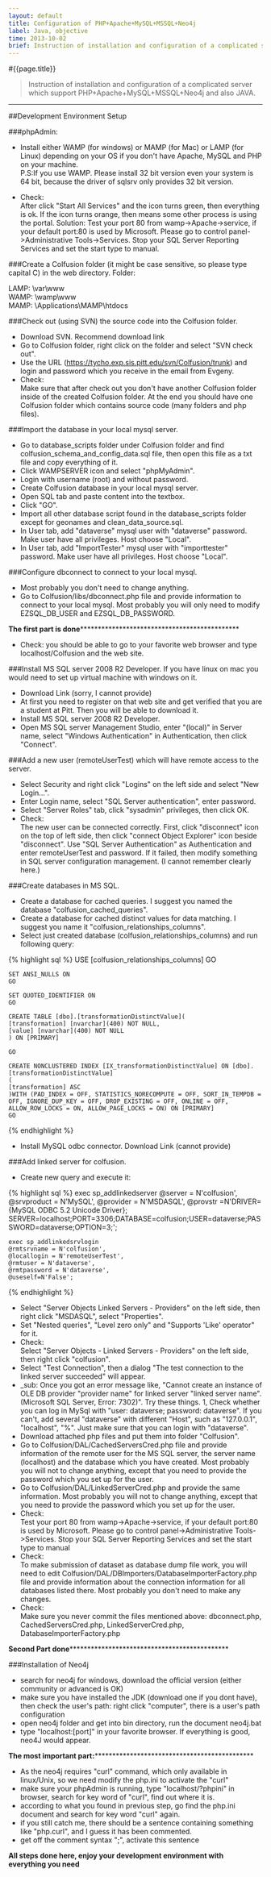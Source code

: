 ```yaml
---
layout: default
title: Configuration of PHP+Apache+MySQL+MSSQL+Neo4j
label: Java, objective
time: 2013-10-02
brief: Instruction of installation and configuration of a complicated server which support PHP+Apache+MySQL+MSSQL+Neo4j and also JAVA.
---
```

#{{page.title}}
> Instruction of installation and configuration of a complicated server which support PHP+Apache+MySQL+MSSQL+Neo4j and also JAVA.
**************

##Development Environment Setup
 
###phpAdmin:

- Install either WAMP (for windows) or MAMP (for Mac) or LAMP (for Linux) depending on your OS if you don't have Apache, MySQL and PHP on your machine.  
P.S:If you use WAMP. Please install 32 bit version even your system is 64 bit, because the driver of sqlsrv only provides 32 bit version.

- Check:  
After click "Start All Services" and the icon turns green, then everything is ok. If the icon turns orange, then means some other process is using the portal. Solution: Test your port 80 from wamp->Apache->service, if your default port:80 is used by Microsoft. Please go to control panel->Administrative Tools->Services. Stop your SQL Server Reporting Services and set the start type to manual.

###Create a Colfusion folder (it might be case sensitive, so please type capital C) in the web directory. Folder:

LAMP: \var\www  
WAMP: \wamp\www  
MAMP: \Applications\MAMP\htdocs

###Check out (using SVN) the source code into the Colfusion folder.

- Download SVN. Recommend download link  
- Go to Colfusion folder, right click on the folder and select "SVN check out".  
- Use the URL (https://tycho.exp.sis.pitt.edu/svn/Colfusion/trunk) and login and password which you receive in the email from Evgeny.  
- Check:  
Make sure that after check out you don't have another Colfusion folder inside of the created Colfusion folder. At the end you should have one Colfusion folder which contains source code (many folders and php files).  

###Import the database in your local mysql server.

- Go to database_scripts folder under Colfusion folder and find colfusion_schema_and_config_data.sql file, then open this file as a txt file and copy everything of it.  
- Click WAMPSERVER icon and select "phpMyAdmin".  
- Login with username (root) and without password.  
- Create Colfusion database in your local mysql server.  
- Open SQL tab and paste content into the textbox.  
- Click "GO".  
- Import all other database script found in the database_scripts folder except for geonames and clean_data_source.sql.  
- In User tab, add "dataverse" mysql user with "dataverse" password. Make user have all privileges. Host choose "Local".  
- In User tab, add "ImportTester" mysql user with "importtester" password. Make user have all privileges. Host choose "Local".  

###Configure dbconnect to connect to your local mysql. 

- Most probably you don't need to change anything.  
- Go to Colfusion/libs/dbconnect.php file and provide information to connect to your local mysql. Most probably you will only need to modify EZSQL_DB_USER and EZSQL_DB_PASSWORD.    

**The first part is done***********************************************  

- Check: you should be able to go to your favorite web browser and type localhost/Colfusion and the web site.  

###Install MS SQL server 2008 R2 Developer. If you have linux on mac you would need to set up virtual machine with windows on it.

- Download Link (sorry, I cannot provide)  
- At first you need to register on that web site and get verified that you are a student at Pitt. Then you will be able to download it.  
- Install MS SQL server 2008 R2 Developer.  
- Open MS SQL server Management Studio, enter "(local)" in Server name, select "Windows Authentication" in Authentication, then click "Connect".

###Add a new user (remoteUserTest) which will have remote access to the server.

- Select Security and right click "Logins" on the left side and select "New Login...".  
- Enter Login name, select "SQL Server authentication", enter password.  
- Select "Server Roles" tab, click "sysadmin" privileges, then click OK.  
- Check:  
The new user can be connected correctly. First, click "disconnect" icon on the top of left side, then click "connect Object Explorer" icon beside "disconnect". Use "SQL Server Authentication" as Authentication and enter remoteUserTest and password. If it failed, then modify something in SQL server configuration management. (I cannot remember clearly here.)

###Create databases in MS SQL.

- Create a database for cached queries. I suggest you named the database "colfusion_cached_queries".
- Create a database for cached distinct values for data matching. I suggest you name it "colfusion_relationships_columns".
- Select just created database (colfusion_relationships_columns) and run following query:

{% highlight sql %}
    USE [colfusion_relationships_columns] 
    GO

    SET ANSI_NULLS ON
    GO

    SET QUOTED_IDENTIFIER ON
    GO

    CREATE TABLE [dbo].[transformationDistinctValue](
    [transformation] [nvarchar](400) NOT NULL,
    [value] [nvarchar](400) NOT NULL
    ) ON [PRIMARY]

    GO

    CREATE NONCLUSTERED INDEX [IX_transformationDistinctValue] ON [dbo].[transformationDistinctValue] 
    (
    [transformation] ASC
    )WITH (PAD_INDEX = OFF, STATISTICS_NORECOMPUTE = OFF, SORT_IN_TEMPDB = OFF, IGNORE_DUP_KEY = OFF, DROP_EXISTING = OFF, ONLINE = OFF, ALLOW_ROW_LOCKS = ON, ALLOW_PAGE_LOCKS = ON) ON [PRIMARY]
    GO
{% endhighlight %}

- Install MySQL odbc connector. Download Link (cannot provide)

###Add linked server for colfusion.

- Create new query and execute it:

{% highlight sql %}
    exec sp_addlinkedserver
    @server = N'colfusion',
    @srvproduct = N'MySQL',
    @provider = N'MSDASQL',
	@provstr =N'DRIVER={MySQL ODBC 5.2 Unicode Driver}; SERVER=localhost;PORT=3306;DATABASE=colfusion;USER=dataverse;PASSWORD=dataverse;OPTION=3;';

	exec sp_addlinkedsrvlogin
	@rmtsrvname = N'colfusion',
	@locallogin = N'remoteUserTest',
	@rmtuser = N'dataverse',
	@rmtpassword = N'dataverse',
	@useself=N'False';
{% endhighlight %}

- Select "Server Objects Linked Servers - Providers" on the left side, then right click "MSDASQL", select "Properties".   
- Set "Nested queries", "Level zero only" and "Supports 'Like' operator" for it.  
- Check:   
Select "Server Objects - Linked Servers - Providers" on the left side, then right click "colfusion".  
- Select "Test Connection", then a dialog "The test connection to the linked server succeeded" will appear.  
- _sub: Once you got an error message like, "Cannot create an instance of OLE DB provider "provider name" for linked server "linked server name". (Microsoft SQL Server, Error: 7302)". Try these things. 1, Check whether you can log in MySql with "user: dataverse; password: dataverse". If you can't, add several "dataverse" with different "Host", such as "127.0.0.1", "localhost", "%". Just make sure that you can login with "dataverse".  
- Download attached php files and put them into folder "Colfusion".  
- Go to Colfusion/DAL/CachedServersCred.php file and provide information of the remote user for the MS SQL server, the server name (localhost) and the database which you have created. Most probably you will not to change anything, except that you need to provide the password which you set up for the user.  
- Go to Colfusion/DAL/LinkedServerCred.php and provide the same information. Most probably you will not to change anything, except that you need to provide the password which you set up for the user.  
- Check:  
Test your port 80 from wamp->Apache->service, if your default port:80 is used by Microsoft. Please go to control panel->Administrative Tools->Services. Stop your SQL Server Reporting Services and set the start type to manual  
- Check:  
To make submission of dataset as database dump file work, you will need to edit Colfusion/DAL/DBImporters/DatabaseImporterFactory.php file and provide information about the connection information for all databases listed there. Most probably you don't need to make any changes.  
- Check:  
Make sure you never commit the files mentioned above: dbconnect.php, CachedServersCred.php, LinkedServerCred.php, DatabaseImporterFactory.php

**Second Part done***********************************************  

###Installation of Neo4j

- search for neo4j for windows, download the official version (either community or advanced is OK)  
- make sure you have installed the JDK (download one if you dont have), then check the user's path: right click "computer", there is a user's path configuration  
- open neo4j folder and get into bin directory, run the document neo4j.bat  
- type "localhost:[port]" in your favorite browser. If everything is good, neo4J would appear.

**The most important part:***********************************************  

- As the neo4j requires "curl" command, which only available in linux/Unix, so we need modify the php.ini to activate the "curl"  
- make sure your phpAdmin is running, type "localhost/?phpini" in browser, search for key word of "curl", find out where it is.  
- according to what you found in previous step, go find the php.ini document and search for key word "curl" again.  
- if you still catch me, there should be a sentence containing something like "php.curl", and I guess it has been commented.  
- get off the comment syntax ";", activate this sentence

**All steps done here, enjoy your development environment with everything you need**
